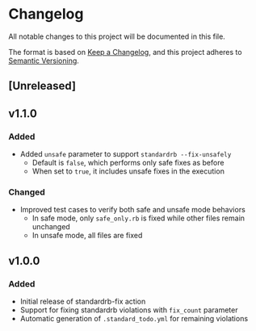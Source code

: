 # Changelog

All notable changes to this project will be documented in this file.

The format is based on [Keep a Changelog](https://keepachangelog.com/en/1.0.0/),
and this project adheres to [Semantic Versioning](https://semver.org/spec/v2.0.0.html).

## [Unreleased]


## v1.1.0

### Added
- Added `unsafe` parameter to support `standardrb --fix-unsafely`
  - Default is `false`, which performs only safe fixes as before
  - When set to `true`, it includes unsafe fixes in the execution

### Changed
- Improved test cases to verify both safe and unsafe mode behaviors
  - In safe mode, only `safe_only.rb` is fixed while other files remain unchanged
  - In unsafe mode, all files are fixed

## v1.0.0

### Added
- Initial release of standardrb-fix action
- Support for fixing standardrb violations with `fix_count` parameter
- Automatic generation of `.standard_todo.yml` for remaining violations
